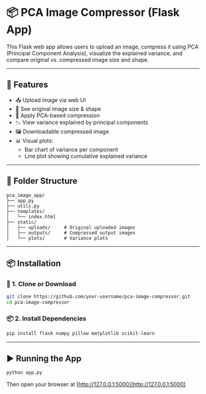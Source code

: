 # 📦 PCA Image Compressor (Flask App)

This Flask web app allows users to upload an image, compress it using PCA (Principal Component Analysis), visualize the explained variance, and compare original vs. compressed image size and shape.

---

## 🚀 Features

- 📤 Upload image via web UI  
- 📏 See original image size & shape  
- 🧠 Apply PCA-based compression  
- 📉 View variance explained by principal components  
- 🖼️ Downloadable compressed image  
- 📊 Visual plots:
  - Bar chart of variance per component
  - Line plot showing cumulative explained variance

---

## 📂 Folder Structure

```
pca_image_app/
├── app.py
├── utils.py
├── templates/
│   └── index.html
├── static/
│   ├── uploads/     # Original uploaded images
│   ├── outputs/     # Compressed output images
│   └── plots/       # Variance plots
```

---

## 📦 Installation

### 🔧 1. Clone or Download

```bash
git clone https://github.com/your-username/pca-image-compressor.git
cd pca-image-compressor
```

### 📦 2. Install Dependencies

```bash
pip install flask numpy pillow matplotlib scikit-learn
```

---

## ▶️ Running the App

```bash
python app.py
```

Then open your browser at [http://127.0.0.1:5000](http://127.0.0.1:5000)
